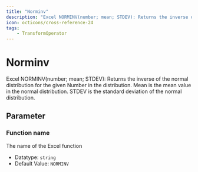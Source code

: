 ```yaml
---
title: "Norminv"
description: "Excel NORMINV(number; mean; STDEV): Returns the inverse of the normal distribution for the given Number in the distribution. Mean is the mean value in the normal distribution. STDEV is the standard deviation of the normal distribution."
icon: octicons/cross-reference-24
tags: 
    - TransformOperator
---
```

# Norminv
<!-- This file was generated - DO NOT CHANGE IT MANUALLY -->



Excel NORMINV(number; mean; STDEV): Returns the inverse of the normal distribution for the given Number in the distribution. Mean is the mean value in the normal distribution. STDEV is the standard deviation of the normal distribution.

## Parameter

### Function name

The name of the Excel function

- Datatype: `string`
- Default Value: `NORMINV`



